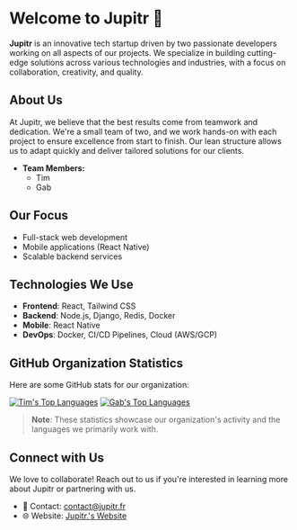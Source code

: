 # Welcome to Jupitr 🚀

**Jupitr** is an innovative tech startup driven by two passionate developers working on all aspects of our projects. We specialize in building cutting-edge solutions across various technologies and industries, with a focus on collaboration, creativity, and quality.

## About Us

At Jupitr, we believe that the best results come from teamwork and dedication. We're a small team of two, and we work hands-on with each project to ensure excellence from start to finish. Our lean structure allows us to adapt quickly and deliver tailored solutions for our clients.

- **Team Members:**
  - Tim
  - Gab

## Our Focus

- Full-stack web development
- Mobile applications (React Native)
- Scalable backend services

## Technologies We Use
- **Frontend**: React, Tailwind CSS
- **Backend**: Node.js, Django, Redis, Docker
- **Mobile**: React Native
- **DevOps**: Docker, CI/CD Pipelines, Cloud (AWS/GCP)

## GitHub Organization Statistics

Here are some GitHub stats for our organization:

[![Tim's Top Languages](https://github-readme-stats.vercel.app/api/top-langs/?username=Niout&layout=compact&theme=radical)](https://github.com/Niout/github-readme-stats)
[![Gab's Top Languages](https://github-readme-stats.vercel.app/api/top-langs/?username=ronfl3x&layout=compact&theme=radical)](https://github.com/ronfl3x/github-readme-stats)

> **Note**: These statistics showcase our organization's activity and the languages we primarily work with.


## Connect with Us

We love to collaborate! Reach out to us if you're interested in learning more about Jupitr or partnering with us.

- 📧 Contact: [contact@jupitr.fr](mailto:contact@jupitr.fr)
- 🌐 Website: [Jupitr.'s Website](https://jupitr.fr)

